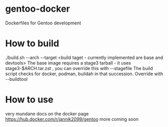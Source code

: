 # gentoo-docker
Dockerfiles for Gentoo development

# How to build
./build.sh --arch <architecture> --target <build taget - currently implemented are base and devtools>
The base image requires a stage3 tarball - it uses stage3-$ARCH.tar.zst , you can override this with --stagefile <file>
The build script checks for docker, podman, buildah in that succession. Override with --buildtool <tool>

# How to use
very mundane docs on the docker page https://hub.docker.com/r/jannik2099/gentoo
more coming soon
